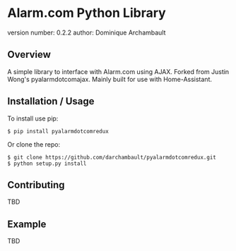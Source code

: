 # Alarm.com Python Library

version number: 0.2.2
author: Dominique Archambault

## Overview

A simple library to interface with Alarm.com using AJAX.
Forked from Justin Wong's pyalarmdotcomajax. Mainly built for use with Home-Assistant.

## Installation / Usage

To install use pip:

    $ pip install pyalarmdotcomredux

Or clone the repo:

    $ git clone https://github.com/darchambault/pyalarmdotcomredux.git
    $ python setup.py install

## Contributing

TBD

## Example

TBD
